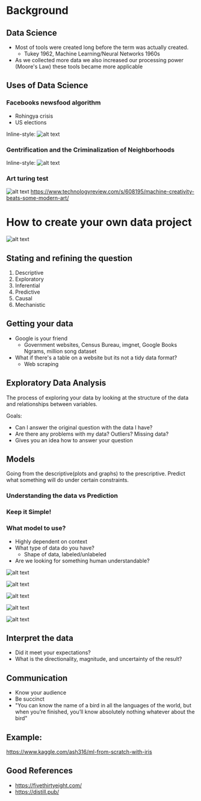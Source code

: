 # Background

## Data Science
- Most of tools were created long before the term was actually created.
    + Tukey 1962, Machine Learning/Neural Networks 1960s
- As we collected more data we also increased our processing power (Moore's Law) these tools became more applicable

## Uses of Data Science
### Facebooks newsfood algorithm
- Rohingya crisis
- US elections 

Inline-style: 
![alt text](https://github.com/brilliancy/pratt_ds/blob/master/img/fb_facing_facts.png "facebook fake news")

### Gentrification and the Criminalization of Neighborhoods 

Inline-style: 
![alt text](https://github.com/brilliancy/pratt_ds/blob/master/img/gentrification.png "criminalization of gentrification")

### Art turing test

![alt text](https://github.com/brilliancy/pratt_ds/blob/master/img/art_turing.png "art turing")
https://www.technologyreview.com/s/608195/machine-creativity-beats-some-modern-art/



# How to create your own data project
![alt text](https://github.com/brilliancy/pratt_ds/blob/master/img/data_wheel.png "data wheel")

## Stating and refining the question

1. Descriptive 
2. Exploratory
3. Inferential
4. Predictive
5. Causal
6. Mechanistic

## Getting your data
- Google is your friend
    + Government websites, Census Bureau, imgnet, Google Books Ngrams, million song dataset
- What if there's a table on a website but its not a tidy data format?
    + Web scraping

## Exploratory Data Analysis
The process of exploring your data by looking at the structure of the data and relationships between variables.

Goals:
- Can I answer the original question with the data I have?
- Are there any problems with my data? Outliers? Missing data?
- Gives you an idea how to answer your question

## Models
Going from the descriptive(plots and graphs) to the prescriptive. Predict what something will do under certain constraints.

### Understanding the data vs Prediction

### Keep it Simple!

### What model to use?
- Highly dependent on context
- What type of data do you have?
    + Shape of data, labeled/unlabeled
- Are we looking for something human understandable?

![alt text](https://github.com/brilliancy/pratt_ds/blob/master/img/hist1.png "hist1")

![alt text](https://github.com/brilliancy/pratt_ds/blob/master/img/hist2.png "hist2")

![alt text](https://github.com/brilliancy/pratt_ds/blob/master/img/math_destruction.png "math_destruction")

![alt text](https://github.com/brilliancy/pratt_ds/blob/master/img/linear1.png "linear1")

![alt text](https://github.com/brilliancy/pratt_ds/blob/master/img/linear2.png "linear2")

## Interpret the data
- Did it meet your expectations?
- What is the directionality, magnitude, and uncertainty of the result?

## Communication
- Know your audience
- Be succinct 
- "You can know the name of a bird in all the languages of the world, but when you’re finished, you’ll know absolutely nothing whatever about the bird"

## Example:
https://www.kaggle.com/ash316/ml-from-scratch-with-iris

## Good References
- https://fivethirtyeight.com/
- https://distill.pub/
